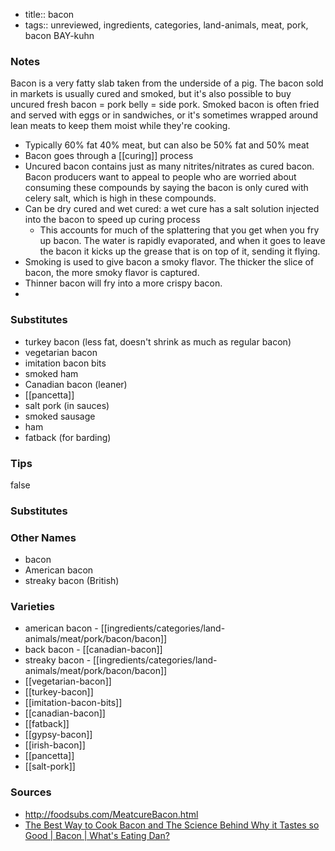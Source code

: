 - title:: bacon
- tags:: unreviewed, ingredients, categories, land-animals, meat, pork, bacon
BAY-kuhn

### Notes
Bacon is a very fatty slab taken from the underside of a pig. The bacon sold in markets is usually cured and smoked, but it's also possible to buy uncured fresh bacon = pork belly = side pork. Smoked bacon is often fried and served with eggs or in sandwiches, or it's sometimes wrapped around lean meats to keep them moist while they're cooking.

* Typically 60% fat 40% meat, but can also be 50% fat and 50% meat
* Bacon goes through a [[curing]] process
* Uncured bacon contains just as many nitrites/nitrates as cured bacon. Bacon producers want to appeal to people who are worried about consuming these compounds by saying the bacon is only cured with celery salt, which is high in these compounds.
* Can be dry cured and wet cured: a wet cure has a salt solution injected into the bacon to speed up curing process
	* This accounts for much of the splattering that you get when you fry up bacon. The water is rapidly evaporated, and when it goes to leave the bacon it kicks up the grease that is on top of it, sending it flying.
* Smoking is used to give bacon a smoky flavor. The thicker the slice of bacon, the more smoky flavor is captured.
* Thinner bacon will fry into a more crispy bacon.
*  

### Substitutes
* turkey bacon (less fat, doesn't shrink as much as regular bacon)
* vegetarian bacon
* imitation bacon bits
* smoked ham
* Canadian bacon (leaner)
* [[pancetta]]
* salt pork (in sauces)
* smoked sausage
* ham
* fatback (for barding)

### Tips
false

### Substitutes


### Other Names

* bacon
* American bacon
* streaky bacon (British)

### Varieties

* american bacon - [[ingredients/categories/land-animals/meat/pork/bacon/bacon]]
* back bacon - [[canadian-bacon]]
* streaky bacon - [[ingredients/categories/land-animals/meat/pork/bacon/bacon]]
* [[vegetarian-bacon]]
* [[turkey-bacon]]
* [[imitation-bacon-bits]]
* [[canadian-bacon]]
* [[fatback]]
* [[gypsy-bacon]]
* [[irish-bacon]]
* [[pancetta]]
* [[salt-pork]]

### Sources
* http://foodsubs.com/MeatcureBacon.html
* [The Best Way to Cook Bacon and The Science Behind Why it Tastes so Good | Bacon | What's Eating Dan?](youtube.com/watch?v=Vkgu06F_Rr8)